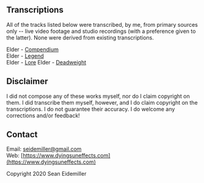 ## Transcriptions

All of the tracks listed below were transcribed, by me, from primary sources only -- live video footage and studio recordings (with a preference given to the latter). None were derived from existing transcriptions.

Elder - [Compendium](https://github.com/doomsean/transcriptions/blob/master/Elder/Lore/01%20Compendium.txt)  
Elder - [Legend](https://github.com/doomsean/transcriptions/blob/master/Elder/Lore/02%20Legend.txt)  
Elder - [Lore](https://github.com/doomsean/transcriptions/blob/master/Elder/Lore/03%20Lore.txt)
Elder - [Deadweight](https://github.com/doomsean/transcriptions/blob/master/Elder/Lore/04%20Deadweight.txt)

## Disclaimer

I did not compose any of these works myself, nor do I claim copyright on them. I did transcribe them myself, however, and I do claim copyright on the transcriptions. I do not guarantee their accuracy. I do welcome any corrections and/or feedback!

## Contact

Email: [seidemiller@gmail.com](mailto:seidemiller@gmail.com)  
Web: [https://www.dyingsuneffects.com](https://www.dyingsuneffects.com)

Copyright 2020 Sean Eidemiller
